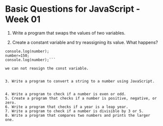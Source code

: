 
# Basic Questions for JavaScript - Week 01


1. Write a program that swaps the values of two variables. 





2. Create a constant variable and try reassigning its value. What happens?

``` const number=100;
console.log(number);
number=150;
console.log(number);```

we can not reasign the const variable.


3. Write a program to convert a string to a number using JavaScript.


4. Write a program to check if a number is even or odd.
5. Create a program that checks if a number is positive, negative, or zero.
6. Write a program that checks if a year is a leap year.
7. Write a program to check if a number is divisible by 3 or 5.
8. Write a program that compares two numbers and prints the larger one.

